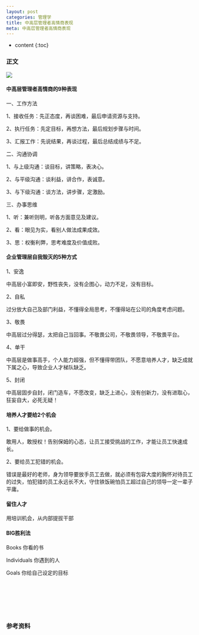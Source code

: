 ```yaml
---
layout: post
categories: 管理学
title: 中高层管理者高情商表现
meta: 中高层管理者高情商表现
---
```

* content
{:toc}

### 正文

![]({{site.baseurl}}/images/20210607/20210607144001.jpg)

#### 中高层管理者高情商的9种表现

一、工作方法

1、接收任务：先正态度，再谈困难，最后申请资源与支持。

2、执行任务：先定目标，再想方法，最后规划步骤与时间。

3、汇报工作：先说结果，再谈过程，最后总结成绩与不足。

二、沟通协调

1、与上级沟通：谈目标，讲策略，表决心。

2、与平级沟通：谈利益，讲合作，表诚意。

3、与下级沟通：谈方法，讲步骤，定激励。

三、办事思维

1、听：兼听则明，听各方面意见及建议。

2、看：眼见为实，看别人做法成果成效。

3、思：权衡利弊，思考难度及价值成败。

#### 企业管理层自我毁灭的5种方式

1、安逸

中高层小富即安，野性丧失，没有企图心，动力不足，没有目标。

2、自私

过分放大自己及部门利益，不懂得全局思考，不懂得站在公司的角度考虑问题。

3、敬畏

中高层过分得瑟，太把自己当回事。不敬畏公司，不敬畏领导，不敬畏平台。

4、单干

中高层是做事高手，个人能力超强，但不懂得带团队，不愿意培养人才，缺乏成就下属之心，导致企业人才梯队缺乏。

5、封闭

中高层固步自封，闭门造车，不愿改变，缺乏上进心，没有创新力，没有进取心，狂妄自大，必死无疑！

#### 培养人才要给2个机会

1、要给做事的机会。

敢用人，敢授权！告别保姆的心态，让员工接受挑战的工作，才能让员工快速成长。

2、要给员工犯错的机会。

错误是最好的老师，身为领导要放手员工去做，就必须有包容大度的胸怀对待员工的过失，怕犯错的员工永远长不大，守住铁饭碗怕员工超过自己的领导一定一辈子平庸。

#### 留住人才

用培训机会，从内部提拔干部

#### BIG胜利法

Books 你看的书

Individuals 你遇到的人

Goals 你给自己设定的目标



<br/><br/><br/><br/><br/>
### 参考资料


